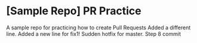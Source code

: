 # [Sample Repo] PR Practice
A sample repo for practicing how to create Pull Requests
Added a different line.
Added a new line for fix1!
Sudden hotfix for master.
Step 8 commit 